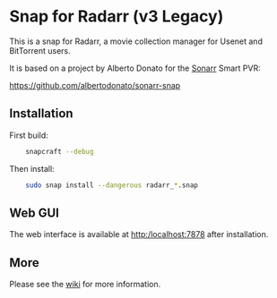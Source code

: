 # Snap for Radarr (v3 Legacy)

This is a snap for Radarr, a movie collection manager for Usenet and BitTorrent users.

It is based on a project by Alberto Donato for the [Sonarr](https://sonarr.tv) Smart PVR:

https://github.com/albertodonato/sonarr-snap

## Installation

First build:

```bash
    snapcraft --debug
```

Then install:

```bash
    sudo snap install --dangerous radarr_*.snap
```

## Web GUI

The web interface is available at <http:/localhost:7878> after installation.

## More

Please see the [wiki](https://github.com/kinekt4/radarr-snap/wiki) for more information.
